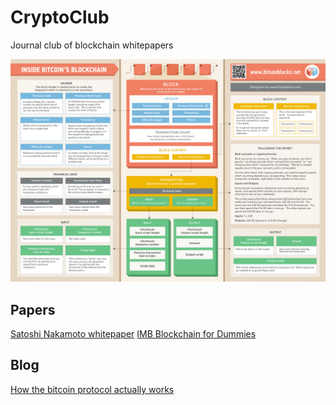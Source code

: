 # CryptoClub
Journal club of blockchain whitepapers

![transactions](IMGs/bitcoin_blockchain_infographic1.jpg)

## Papers

[Satoshi Nakamoto whitepaper](PDFs/Bitcoin_A_Peer_to_Peer_Electronic_Cash_System.pdf)
[IMB Blockchain for Dummies](PDFs/blockchain_for_dummies.PDF)


## Blog

[How the bitcoin protocol actually works](http://www.michaelnielsen.org/ddi/how-the-bitcoin-protocol-actually-works/)
